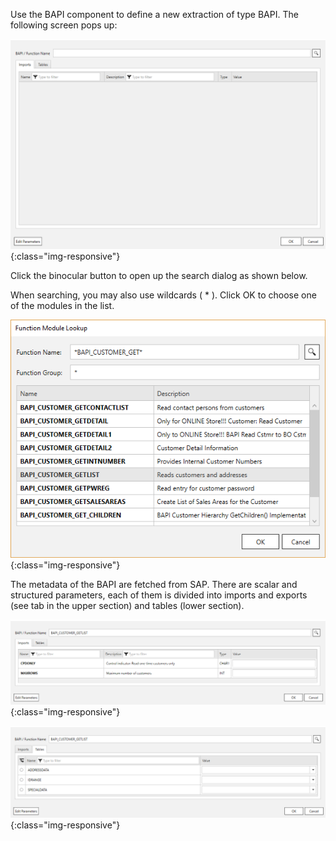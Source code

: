 Use the BAPI component to define a new extraction of type BAPI. The following screen pops up:

![Define-Bapi-Data-Source](/img/content/extractors.bapi/Define-bapi-component.png){:class="img-responsive"}

Click the binocular button to open up the search dialog as shown below.

When searching, you may also use wildcards ( * ). Click OK to choose one of the modules in
the list.

![Look-Up-Function-Module](/img/content/extractors.bapi/Look-Up-Function-Module.png){:class="img-responsive"}

The metadata of the BAPI are fetched from SAP. There are scalar and structured parameters, each of them is divided into imports and exports (see tab in the upper section) and tables (lower section).

![BAPI-Parameters](/img/content/extractors.bapi/BAPI-Parameters-01.png){:class="img-responsive"}

![BAPI-Parameters](/img/content/extractors.bapi/BAPI-Parameters-02.png){:class="img-responsive"}
